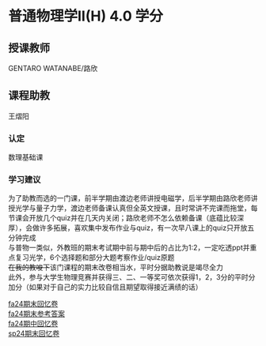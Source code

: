 # 普通物理学II(H)  4.0 学分
## 授课教师
GENTARO WATANABE/路欣

## 课程助教
王熠阳

### 认定
数理基础课

### 学习建议
为了助教而选的一门课，前半学期由渡边老师讲授电磁学，后半学期由路欣老师讲授光学与量子力学，渡边老师备课认真但全英文授课，且时常讲不完课而拖堂，每节课会开放几个quiz并在几天内关闭；路欣老师不怎么依赖备课（底蕴比较深厚），会做许多拓展，喜欢集中发布作业与quiz，有一次早八课上的quiz只开放五分钟完成  
与普物一类似，外教班的期末考试期中前与期中后的占比为1:2，一定吃透ppt并重点复习光学，6个选择题和部分大题考察作业/quiz原题  
~~在我的教唆下~~该门课程的期末改卷相当水，平时分据助教说是竭尽全力  
此外，参与大学生物理竞赛并获得三、二、一等奖可依次获得1，2，3分的平时分加分（如果对于自己的实力比较自信且期望取得接近满绩的话）  

[fa24期末回忆卷](https://www.cc98.org/topic/6085951)  
[fa24期末参考答案](https://www.cc98.org/topic/6096055)  
[fa24期中回忆卷](https://www.cc98.org/topic/6090390)  
[sp24期末回忆卷](https://www.cc98.org/topic/5799577)  